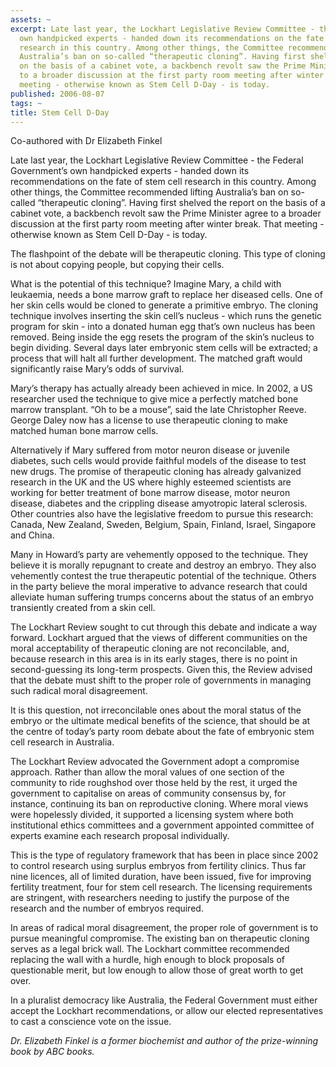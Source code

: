 ```yaml
---
assets: ~
excerpt: Late last year, the Lockhart Legislative Review Committee - the Federal Government’s
  own handpicked experts - handed down its recommendations on the fate of stem cell
  research in this country. Among other things, the Committee recommended lifting
  Australia’s ban on so-called “therapeutic cloning”. Having first shelved the report
  on the basis of a cabinet vote, a backbench revolt saw the Prime Minister agree
  to a broader discussion at the first party room meeting after winter break. That
  meeting - otherwise known as Stem Cell D-Day - is today.
published: 2006-08-07
tags: ~
title: Stem Cell D-Day
---
```

Co-authored with Dr Elizabeth Finkel

Late last year, the Lockhart Legislative Review Committee - the
Federal Government’s own handpicked experts - handed down its
recommendations on the fate of stem cell research in this country. Among
other things, the Committee recommended lifting Australia’s ban on
so-called “therapeutic cloning”. Having first shelved the report on the
basis of a cabinet vote, a backbench revolt saw the Prime Minister agree
to a broader discussion at the first party room meeting after winter
break. That meeting - otherwise known as Stem Cell D-Day - is today.

The flashpoint of the debate will be therapeutic cloning. This type of
cloning is not about copying people, but copying their cells.

What is the potential of this technique? Imagine Mary, a child with
leukaemia, needs a bone marrow graft to replace her diseased cells. One
of her skin cells would be cloned to generate a primitive embryo. The
cloning technique involves inserting the skin cell’s nucleus - which
runs the genetic program for skin - into a donated human egg that’s own
nucleus has been removed. Being inside the egg resets the program of the
skin’s nucleus to begin dividing. Several days later embryonic stem
cells will be extracted; a process that will halt all further
development. The matched graft would significantly raise Mary’s odds of
survival.

Mary’s therapy has actually already been achieved in mice. In 2002, a US
researcher used the technique to give mice a perfectly matched bone
marrow transplant. “Oh to be a mouse”, said the late Christopher Reeve.
George Daley now has a license to use therapeutic cloning to make
matched human bone marrow cells.

Alternatively if Mary suffered from motor neuron disease or juvenile
diabetes, such cells would provide faithful models of the disease to
test new drugs. The promise of therapeutic cloning has already
galvanized research in the UK and the US where highly esteemed
scientists are working for better treatment of bone marrow disease,
motor neuron disease, diabetes and the crippling disease amyotropic
lateral sclerosis. Other countries also have the legislative freedom to
pursue this research: Canada, New Zealand, Sweden, Belgium, Spain,
Finland, Israel, Singapore and China.

Many in Howard’s party are vehemently opposed to the technique. They
believe it is morally repugnant to create and destroy an embryo. They
also vehemently contest the true therapeutic potential of the technique.
Others in the party believe the moral imperative to advance research
that could alleviate human suffering trumps concerns about the status of
an embryo transiently created from a skin cell.

The Lockhart Review sought to cut through this debate and indicate a way
forward. Lockhart argued that the views of different communities on the
moral acceptability of therapeutic cloning are not reconcilable, and,
because research in this area is in its early stages, there is no point
in second-guessing its long-term prospects. Given this, the Review
advised that the debate must shift to the proper role of governments in
managing such radical moral disagreement.

It is this question, not irreconcilable ones about the moral status of
the embryo or the ultimate medical benefits of the science, that should
be at the centre of today’s party room debate about the fate of
embryonic stem cell research in Australia.

The Lockhart Review advocated the Government adopt a compromise
approach. Rather than allow the moral values of one section of the
community to ride roughshod over those held by the rest, it urged the
government to capitalise on areas of community consensus by, for
instance, continuing its ban on reproductive cloning. Where moral views
were hopelessly divided, it supported a licensing system where both
institutional ethics committees and a government appointed committee of
experts examine each research proposal individually.

This is the type of regulatory framework that has been in place since
2002 to control research using surplus embryos from fertility clinics.
Thus far nine licences, all of limited duration, have been issued, five
for improving fertility treatment, four for stem cell research. The
licensing requirements are stringent, with researchers needing to
justify the purpose of the research and the number of embryos required.

In areas of radical moral disagreement, the proper role of government is
to pursue meaningful compromise. The existing ban on therapeutic cloning
serves as a legal brick wall. The Lockhart committee recommended
replacing the wall with a hurdle, high enough to block proposals of
questionable merit, but low enough to allow those of great worth to get
over.

In a pluralist democracy like Australia, the Federal Government must
either accept the Lockhart recommendations, or allow our elected
representatives to cast a conscience vote on the issue.

*Dr. Elizabeth Finkel is a former biochemist and author of the
prize-winning book by ABC books.*